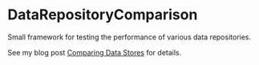 # DataRepositoryComparison
Small framework for testing the performance of various data repositories.

See my blog post [Comparing Data Stores]('https://developingdane.com/comparing-data-stores/') for details.
